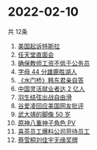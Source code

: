 # 2022-02-10
  共 12条

  <!-- BEGIN -->
  <!-- 最后更新时间:Thu Feb 10 2022 11:08:50 GMT+0000 (Coordinated Universal Time) -->
  1. [美国起诉特斯拉](https://www.zhihu.com/search?q=美国起诉特斯拉)
1. [任天堂直面会](https://www.zhihu.com/search?q=任天堂)
1. [确保教师工资不低于公务员](https://www.zhihu.com/search?q=确保教师工资不低于公务员)
1. [字母 44 分雄鹿胜湖人](https://www.zhihu.com/search?q=湖人)
1. [《水门桥》韩东君亲自答](https://www.zhihu.com/search?q=水门桥)
1. [中国灵活就业者达 2 亿人](https://www.zhihu.com/search?q=灵活就业者)
1. [羽生结弦出战自由滑](https://www.zhihu.com/search?q=花样滑冰)
1. [谷爱凌回应美国网友批评](https://www.zhihu.com/search?q=谷爱凌回应)
1. [武大靖的脚像 50 岁](https://www.zhihu.com/search?q=武大靖)
1. [原神八重神子角色 PV](https://www.zhihu.com/search?q=原神)
1. [喜茶员工爆料公司苛待员工](https://www.zhihu.com/search?q=喜茶员工爆料)
1. [蔡雪桐刘佳宇无缘奖牌](https://www.zhihu.com/search?q=单板滑雪)
  <!-- END -->
  